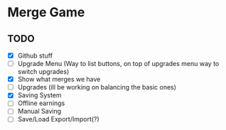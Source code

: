 # Merge Game

## TODO

- [x] Github stuff
- [ ] Upgrade Menu (Way to list buttons, on top of upgrades menu way to switch upgrades)
- [x] Show what merges we have
- [ ] Upgrades (ill be working on balancing the basic ones)
- [x] Saving System
- [ ] Offline earnings
- [ ] Manual Saving
- [ ] Save/Load Export/Import(?)
